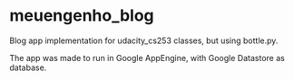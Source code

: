 meuengenho_blog
===============

Blog app implementation for udacity_cs253 classes, but using bottle.py.

The app was made to run in Google AppEngine, with Google Datastore as database.